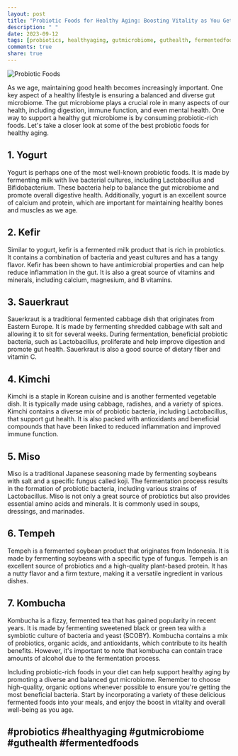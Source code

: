 ```yaml
---
layout: post
title: "Probiotic Foods for Healthy Aging: Boosting Vitality as You Get Older"
description: " "
date: 2023-09-12
tags: [probiotics, healthyaging, gutmicrobiome, guthealth, fermentedfoods]
comments: true
share: true
---
```


![Probiotic Foods](https://example.com/images/probiotic-foods.jpg)

As we age, maintaining good health becomes increasingly important. One key aspect of a healthy lifestyle is ensuring a balanced and diverse gut microbiome. The gut microbiome plays a crucial role in many aspects of our health, including digestion, immune function, and even mental health. One way to support a healthy gut microbiome is by consuming probiotic-rich foods. Let's take a closer look at some of the best probiotic foods for healthy aging.

## 1. Yogurt

Yogurt is perhaps one of the most well-known probiotic foods. It is made by fermenting milk with live bacterial cultures, including Lactobacillus and Bifidobacterium. These bacteria help to balance the gut microbiome and promote overall digestive health. Additionally, yogurt is an excellent source of calcium and protein, which are important for maintaining healthy bones and muscles as we age.

## 2. Kefir

Similar to yogurt, kefir is a fermented milk product that is rich in probiotics. It contains a combination of bacteria and yeast cultures and has a tangy flavor. Kefir has been shown to have antimicrobial properties and can help reduce inflammation in the gut. It is also a great source of vitamins and minerals, including calcium, magnesium, and B vitamins.

## 3. Sauerkraut

Sauerkraut is a traditional fermented cabbage dish that originates from Eastern Europe. It is made by fermenting shredded cabbage with salt and allowing it to sit for several weeks. During fermentation, beneficial probiotic bacteria, such as Lactobacillus, proliferate and help improve digestion and promote gut health. Sauerkraut is also a good source of dietary fiber and vitamin C.

## 4. Kimchi

Kimchi is a staple in Korean cuisine and is another fermented vegetable dish. It is typically made using cabbage, radishes, and a variety of spices. Kimchi contains a diverse mix of probiotic bacteria, including Lactobacillus, that support gut health. It is also packed with antioxidants and beneficial compounds that have been linked to reduced inflammation and improved immune function.

## 5. Miso

Miso is a traditional Japanese seasoning made by fermenting soybeans with salt and a specific fungus called koji. The fermentation process results in the formation of probiotic bacteria, including various strains of Lactobacillus. Miso is not only a great source of probiotics but also provides essential amino acids and minerals. It is commonly used in soups, dressings, and marinades.

## 6. Tempeh

Tempeh is a fermented soybean product that originates from Indonesia. It is made by fermenting soybeans with a specific type of fungus. Tempeh is an excellent source of probiotics and a high-quality plant-based protein. It has a nutty flavor and a firm texture, making it a versatile ingredient in various dishes.

## 7. Kombucha

Kombucha is a fizzy, fermented tea that has gained popularity in recent years. It is made by fermenting sweetened black or green tea with a symbiotic culture of bacteria and yeast (SCOBY). Kombucha contains a mix of probiotics, organic acids, and antioxidants, which contribute to its health benefits. However, it's important to note that kombucha can contain trace amounts of alcohol due to the fermentation process.

Including probiotic-rich foods in your diet can help support healthy aging by promoting a diverse and balanced gut microbiome. Remember to choose high-quality, organic options whenever possible to ensure you're getting the most beneficial bacteria. Start by incorporating a variety of these delicious fermented foods into your meals, and enjoy the boost in vitality and overall well-being as you age.

## #probiotics #healthyaging #gutmicrobiome #guthealth #fermentedfoods